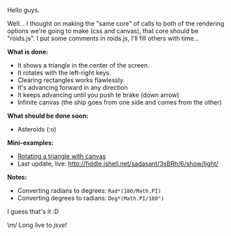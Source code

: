 Hello guys.

Well... I thought on making the "same core" of calls to both of the
rendering options we're going to make (css and canvas), that core should be
"roids.js". I put some comments in roids.js, I'll fill others with time...

**What is done:**

* It shows a triangle in the center of the screen.
* It rotates with the left-right keys.
* Clearing rectangles works flawlessly.
* It's advancing forward in any direction
* It keeps advancing until you push te brake (down arrow)
* Infinite canvas (the ship goes from one side and comes from the other)

**What should be done soon:**

* Asteroids (:o)

**Mini-examples:**

* [Rotating a triangle with canvas](http://jsfiddle.net/sadasant/3sBRh/4/)
* Last update, live: <http://fiddle.jshell.net/sadasant/3sBRh/6/show/light/>

**Notes:**

* Converting radians to degrees: `Rad*(180/Math.PI)`
* Converting degrees to radians: `Deg*(Math.PI/180°)`

I guess that's it :D

\m/ Long live to *jsve*!